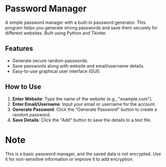 # Password Manager

A simple password manager with a built-in password generator. This program helps you generate strong passwords and save them securely for different websites. Built using Python and Tkinter.

## Features
- Generate secure random passwords.
- Save passwords along with website and email/username details.
- Easy-to-use graphical user interface (GUI).

## How to Use
1. **Enter Website**: Type the name of the website (e.g., "example.com").
2. **Enter Email/Username**: Input your email or username for the account.
3. **Generate Password**: Click the "Generate Password" button to create a random password.
4. **Save Details**: Click the "Add" button to save the details to a text file.

# Note
This is a basic password manager, and the saved data is not encrypted. Use it for non-sensitive information or improve it to add encryption.